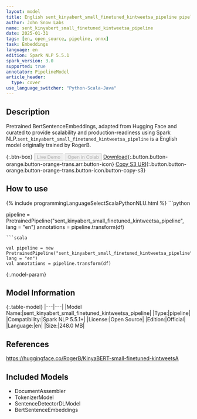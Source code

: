 ```yaml
---
layout: model
title: English sent_kinyabert_small_finetuned_kintweetsa_pipeline pipeline BertSentenceEmbeddings from RogerB
author: John Snow Labs
name: sent_kinyabert_small_finetuned_kintweetsa_pipeline
date: 2025-01-31
tags: [en, open_source, pipeline, onnx]
task: Embeddings
language: en
edition: Spark NLP 5.5.1
spark_version: 3.0
supported: true
annotator: PipelineModel
article_header:
  type: cover
use_language_switcher: "Python-Scala-Java"
---
```


## Description

Pretrained BertSentenceEmbeddings, adapted from Hugging Face and curated to provide scalability and production-readiness using Spark NLP.`sent_kinyabert_small_finetuned_kintweetsa_pipeline` is a English model originally trained by RogerB.

{:.btn-box}
<button class="button button-orange" disabled>Live Demo</button>
<button class="button button-orange" disabled>Open in Colab</button>
[Download](https://s3.amazonaws.com/auxdata.johnsnowlabs.com/public/models/sent_kinyabert_small_finetuned_kintweetsa_pipeline_en_5.5.1_3.0_1738360256427.zip){:.button.button-orange.button-orange-trans.arr.button-icon}
[Copy S3 URI](s3://auxdata.johnsnowlabs.com/public/models/sent_kinyabert_small_finetuned_kintweetsa_pipeline_en_5.5.1_3.0_1738360256427.zip){:.button.button-orange.button-orange-trans.button-icon.button-copy-s3}

## How to use



<div class="tabs-box" markdown="1">
{% include programmingLanguageSelectScalaPythonNLU.html %}
```python

pipeline = PretrainedPipeline("sent_kinyabert_small_finetuned_kintweetsa_pipeline", lang = "en")
annotations =  pipeline.transform(df)   

```
```scala

val pipeline = new PretrainedPipeline("sent_kinyabert_small_finetuned_kintweetsa_pipeline", lang = "en")
val annotations = pipeline.transform(df)

```
</div>

{:.model-param}
## Model Information

{:.table-model}
|---|---|
|Model Name:|sent_kinyabert_small_finetuned_kintweetsa_pipeline|
|Type:|pipeline|
|Compatibility:|Spark NLP 5.5.1+|
|License:|Open Source|
|Edition:|Official|
|Language:|en|
|Size:|248.0 MB|

## References

https://huggingface.co/RogerB/KinyaBERT-small-finetuned-kintweetsA

## Included Models

- DocumentAssembler
- TokenizerModel
- SentenceDetectorDLModel
- BertSentenceEmbeddings
